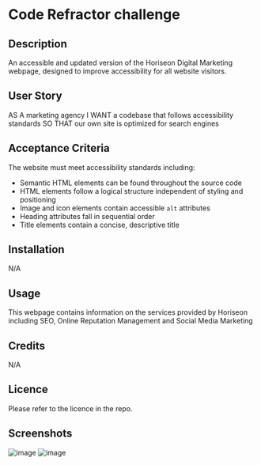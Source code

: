 # Code Refractor challenge

## Description
An accessible and updated version of the Horiseon Digital Marketing webpage, designed to improve accessibility for all website visitors.

## User Story
AS A marketing agency
I WANT a codebase that follows accessibility standards
SO THAT our own site is optimized for search engines

## Acceptance Criteria
The website must meet accessibility standards including:

* Semantic HTML elements can be found throughout the source code
* HTML elements follow a logical structure independent of styling and positioning
* Image and icon elements contain accessible `alt` attributes
* Heading attributes fall in sequential order
* Title elements contain a concise, descriptive title

## Installation
N/A

## Usage
This webpage contains information on the services provided by Horiseon including SEO, Online Reputation Management and Social Media Marketing

## Credits
N/A

## Licence
Please refer to the licence in the repo.

## Screenshots
![image](https://user-images.githubusercontent.com/117095370/200072997-1cf306c3-b6d8-474d-8bb3-eb36a0e9f905.png)
![image](https://user-images.githubusercontent.com/117095370/200073038-08b2fcc8-7e9a-429d-9129-e0abed2d04ec.png)
